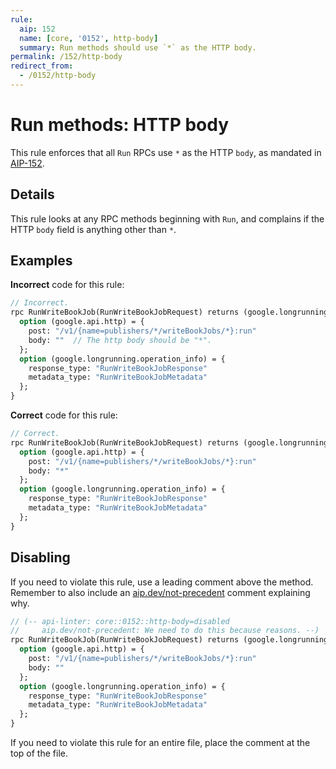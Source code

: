 ```yaml
---
rule:
  aip: 152
  name: [core, '0152', http-body]
  summary: Run methods should use `*` as the HTTP body.
permalink: /152/http-body
redirect_from:
  - /0152/http-body
---
```


# Run methods: HTTP body

This rule enforces that all `Run` RPCs use `*` as the HTTP `body`, as
mandated in [AIP-152][].

## Details

This rule looks at any RPC methods beginning with `Run`, and
complains if the HTTP `body` field is anything other than `*`.

## Examples

**Incorrect** code for this rule:

```proto
// Incorrect.
rpc RunWriteBookJob(RunWriteBookJobRequest) returns (google.longrunning.Operation) {
  option (google.api.http) = {
    post: "/v1/{name=publishers/*/writeBookJobs/*}:run"
    body: ""  // The http body should be "*".
  };
  option (google.longrunning.operation_info) = {
    response_type: "RunWriteBookJobResponse"
    metadata_type: "RunWriteBookJobMetadata"
  };
}
```

**Correct** code for this rule:

```proto
// Correct.
rpc RunWriteBookJob(RunWriteBookJobRequest) returns (google.longrunning.Operation) {
  option (google.api.http) = {
    post: "/v1/{name=publishers/*/writeBookJobs/*}:run"
    body: "*"
  };
  option (google.longrunning.operation_info) = {
    response_type: "RunWriteBookJobResponse"
    metadata_type: "RunWriteBookJobMetadata"
  };
}
```

## Disabling

If you need to violate this rule, use a leading comment above the method.
Remember to also include an [aip.dev/not-precedent][] comment explaining why.

```proto
// (-- api-linter: core::0152::http-body=disabled
//     aip.dev/not-precedent: We need to do this because reasons. --)
rpc RunWriteBookJob(RunWriteBookJobRequest) returns (google.longrunning.Operation) {
  option (google.api.http) = {
    post: "/v1/{name=publishers/*/writeBookJobs/*}:run"
    body: ""
  };
  option (google.longrunning.operation_info) = {
    response_type: "RunWriteBookJobResponse"
    metadata_type: "RunWriteBookJobMetadata"
  };
}
```

If you need to violate this rule for an entire file, place the comment at the
top of the file.

[aip-152]: https://aip.dev/152
[aip.dev/not-precedent]: https://aip.dev/not-precedent
